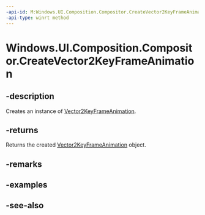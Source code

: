 ```yaml
---
-api-id: M:Windows.UI.Composition.Compositor.CreateVector2KeyFrameAnimation
-api-type: winrt method
---
```


<!-- Method syntax
public Windows.UI.Composition.Vector2KeyFrameAnimation CreateVector2KeyFrameAnimation()
-->

# Windows.UI.Composition.Compositor.CreateVector2KeyFrameAnimation

## -description
Creates an instance of [Vector2KeyFrameAnimation](vector2keyframeanimation.md).



## -returns
Returns the created [Vector2KeyFrameAnimation](vector2keyframeanimation.md) object.

## -remarks

## -examples

## -see-also
